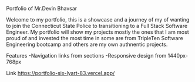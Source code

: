 Portfolio of Mr.Devin Bhavsar

Welcome to my portfolio, this is a showcase and a journey of my of wanting to join the Connecticut State Police to transitioning to a Full Stack Software Engineer.
My portfolio will show my projects mostly the ones that I am most proud of and invested the most time in some are from TripleTen Software Engineering bootcamp and others are my own authnentic projects.

Features
-Navigation links from sections
-Responsive design from 1440px-768px

Link https://portfolio-six-lyart-83.vercel.app/
